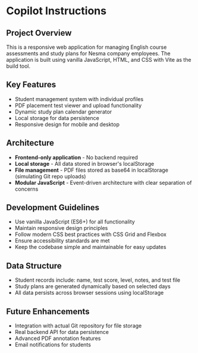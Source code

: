 # Copilot Instructions

<!-- Use this file to provide workspace-specific custom instructions to Copilot. For more details, visit https://code.visualstudio.com/docs/copilot/copilot-customization#_use-a-githubcopilotinstructionsmd-file -->

## Project Overview
This is a responsive web application for managing English course assessments and study plans for Nesma company employees. The application is built using vanilla JavaScript, HTML, and CSS with Vite as the build tool.

## Key Features
- Student management system with individual profiles
- PDF placement test viewer and upload functionality
- Dynamic study plan calendar generator
- Local storage for data persistence
- Responsive design for mobile and desktop

## Architecture
- **Frontend-only application** - No backend required
- **Local storage** - All data stored in browser's localStorage
- **File management** - PDF files stored as base64 in localStorage (simulating Git repo uploads)
- **Modular JavaScript** - Event-driven architecture with clear separation of concerns

## Development Guidelines
- Use vanilla JavaScript (ES6+) for all functionality
- Maintain responsive design principles
- Follow modern CSS best practices with CSS Grid and Flexbox
- Ensure accessibility standards are met
- Keep the codebase simple and maintainable for easy updates

## Data Structure
- Student records include: name, test score, level, notes, and test file
- Study plans are generated dynamically based on selected days
- All data persists across browser sessions using localStorage

## Future Enhancements
- Integration with actual Git repository for file storage
- Real backend API for data persistence
- Advanced PDF annotation features
- Email notifications for students
